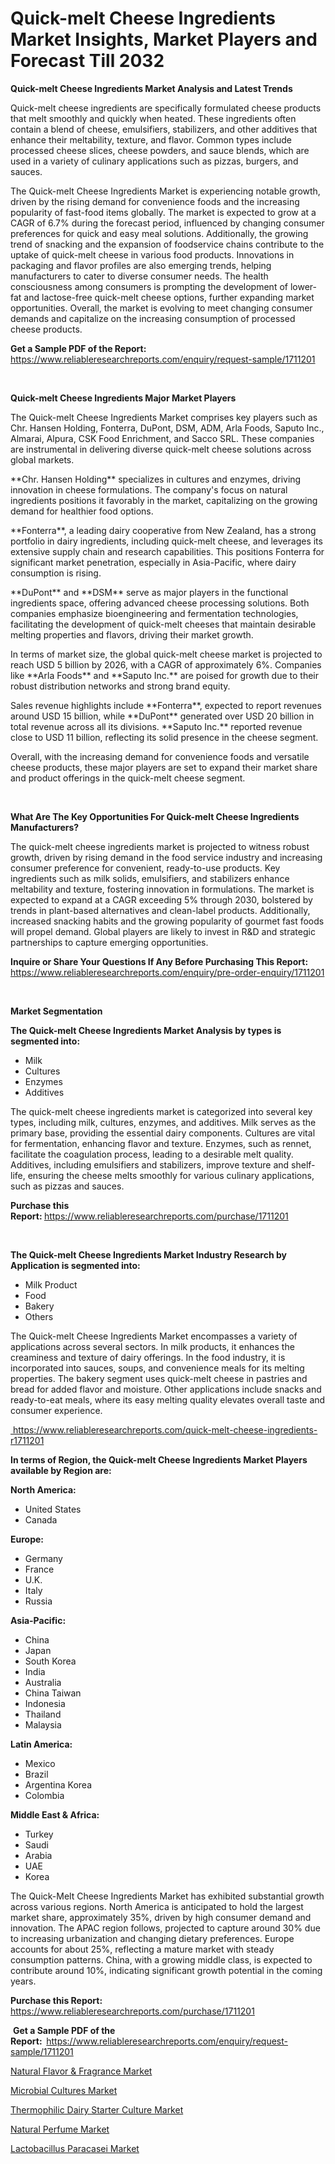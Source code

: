 <p><h1>Quick-melt Cheese Ingredients Market Insights, Market Players and Forecast Till 2032</h1></p><p><strong>Quick-melt Cheese Ingredients Market Analysis and Latest Trends</strong></p>
<p><p>Quick-melt cheese ingredients are specifically formulated cheese products that melt smoothly and quickly when heated. These ingredients often contain a blend of cheese, emulsifiers, stabilizers, and other additives that enhance their meltability, texture, and flavor. Common types include processed cheese slices, cheese powders, and sauce blends, which are used in a variety of culinary applications such as pizzas, burgers, and sauces.</p><p>The Quick-melt Cheese Ingredients Market is experiencing notable growth, driven by the rising demand for convenience foods and the increasing popularity of fast-food items globally. The market is expected to grow at a CAGR of 6.7% during the forecast period, influenced by changing consumer preferences for quick and easy meal solutions. Additionally, the growing trend of snacking and the expansion of foodservice chains contribute to the uptake of quick-melt cheese in various food products. Innovations in packaging and flavor profiles are also emerging trends, helping manufacturers to cater to diverse consumer needs. The health consciousness among consumers is prompting the development of lower-fat and lactose-free quick-melt cheese options, further expanding market opportunities. Overall, the market is evolving to meet changing consumer demands and capitalize on the increasing consumption of processed cheese products.</p></p>
<p><strong>Get a Sample PDF of the Report:&nbsp;</strong> <a href="https://www.reliableresearchreports.com/enquiry/request-sample/1711201?utm_campaign=83&utm_medium=2&utm_source=Github&utm_content=ia&utm_term=10012025&utm_id=quick-melt-cheese-ingredients">https://www.reliableresearchreports.com/enquiry/request-sample/1711201</a></p>
<p>&nbsp;</p>
<p><strong>Quick-melt Cheese Ingredients Major Market Players</strong></p>
<p><p>The Quick-melt Cheese Ingredients Market comprises key players such as Chr. Hansen Holding, Fonterra, DuPont, DSM, ADM, Arla Foods, Saputo Inc., Almarai, Alpura, CSK Food Enrichment, and Sacco SRL. These companies are instrumental in delivering diverse quick-melt cheese solutions across global markets.</p><p>**Chr. Hansen Holding** specializes in cultures and enzymes, driving innovation in cheese formulations. The company's focus on natural ingredients positions it favorably in the market, capitalizing on the growing demand for healthier food options. </p><p>**Fonterra**, a leading dairy cooperative from New Zealand, has a strong portfolio in dairy ingredients, including quick-melt cheese, and leverages its extensive supply chain and research capabilities. This positions Fonterra for significant market penetration, especially in Asia-Pacific, where dairy consumption is rising.</p><p>**DuPont** and **DSM** serve as major players in the functional ingredients space, offering advanced cheese processing solutions. Both companies emphasize bioengineering and fermentation technologies, facilitating the development of quick-melt cheeses that maintain desirable melting properties and flavors, driving their market growth.</p><p>In terms of market size, the global quick-melt cheese market is projected to reach USD 5 billion by 2026, with a CAGR of approximately 6%. Companies like **Arla Foods** and **Saputo Inc.** are poised for growth due to their robust distribution networks and strong brand equity.</p><p>Sales revenue highlights include **Fonterra**, expected to report revenues around USD 15 billion, while **DuPont** generated over USD 20 billion in total revenue across all its divisions. **Saputo Inc.** reported revenue close to USD 11 billion, reflecting its solid presence in the cheese segment.</p><p>Overall, with the increasing demand for convenience foods and versatile cheese products, these major players are set to expand their market share and product offerings in the quick-melt cheese segment.</p></p>
<p>&nbsp;</p>
<p><strong>What Are The Key Opportunities For Quick-melt Cheese Ingredients Manufacturers?</strong></p>
<p><p>The quick-melt cheese ingredients market is projected to witness robust growth, driven by rising demand in the food service industry and increasing consumer preference for convenient, ready-to-use products. Key ingredients such as milk solids, emulsifiers, and stabilizers enhance meltability and texture, fostering innovation in formulations. The market is expected to expand at a CAGR exceeding 5% through 2030, bolstered by trends in plant-based alternatives and clean-label products. Additionally, increased snacking habits and the growing popularity of gourmet fast foods will propel demand. Global players are likely to invest in R&D and strategic partnerships to capture emerging opportunities.</p></p>
<p><strong>Inquire or Share Your Questions If Any Before Purchasing This Report:</strong> <a href="https://www.reliableresearchreports.com/enquiry/pre-order-enquiry/1711201?utm_campaign=83&utm_medium=2&utm_source=Github&utm_content=ia&utm_term=10012025&utm_id=quick-melt-cheese-ingredients">https://www.reliableresearchreports.com/enquiry/pre-order-enquiry/1711201</a></p>
<p>&nbsp;</p>
<p><strong>Market Segmentation</strong></p>
<p><strong>The Quick-melt Cheese Ingredients Market Analysis by types is segmented into:</strong></p>
<p><ul><li>Milk</li><li>Cultures</li><li>Enzymes</li><li>Additives</li></ul></p>
<p><p>The quick-melt cheese ingredients market is categorized into several key types, including milk, cultures, enzymes, and additives. Milk serves as the primary base, providing the essential dairy components. Cultures are vital for fermentation, enhancing flavor and texture. Enzymes, such as rennet, facilitate the coagulation process, leading to a desirable melt quality. Additives, including emulsifiers and stabilizers, improve texture and shelf-life, ensuring the cheese melts smoothly for various culinary applications, such as pizzas and sauces.</p></p>
<p><strong>Purchase this Report:&nbsp;</strong><a href="https://www.reliableresearchreports.com/purchase/1711201?utm_campaign=83&utm_medium=2&utm_source=Github&utm_content=ia&utm_term=10012025&utm_id=quick-melt-cheese-ingredients">https://www.reliableresearchreports.com/purchase/1711201</a></p>
<p>&nbsp;</p>
<p><strong>The Quick-melt Cheese Ingredients Market Industry Research by Application is segmented into:</strong></p>
<p><ul><li>Milk Product</li><li>Food</li><li>Bakery</li><li>Others</li></ul></p>
<p><p>The Quick-melt Cheese Ingredients Market encompasses a variety of applications across several sectors. In milk products, it enhances the creaminess and texture of dairy offerings. In the food industry, it is incorporated into sauces, soups, and convenience meals for its melting properties. The bakery segment uses quick-melt cheese in pastries and bread for added flavor and moisture. Other applications include snacks and ready-to-eat meals, where its easy melting quality elevates overall taste and consumer experience.</p></p>
<p><a href="https://www.reliableresearchreports.com/quick-melt-cheese-ingredients-r1711201?utm_campaign=83&utm_medium=2&utm_source=Github&utm_content=ia&utm_term=10012025&utm_id=quick-melt-cheese-ingredients">&nbsp;https://www.reliableresearchreports.com/quick-melt-cheese-ingredients-r1711201</a></p>
<p><strong>In terms of Region, the Quick-melt Cheese Ingredients Market Players available by Region are:</strong></p>
<p>
    <p> <strong> North America: </strong>
        <ul>
            <li>United States</li>
            <li>Canada</li>
        </ul>
        </p> 
    <p> <strong> Europe: </strong>
        <ul>
            <li>Germany</li>
            <li>France</li>
            <li>U.K.</li>
            <li>Italy</li>
            <li>Russia</li>
        </ul>
        </p> 
    <p> <strong> Asia-Pacific: </strong>
        <ul>
            <li>China</li>
            <li>Japan</li>
            <li>South Korea</li>
            <li>India</li>
            <li>Australia</li>
            <li>China Taiwan</li>
            <li>Indonesia</li>
            <li>Thailand</li>
            <li>Malaysia</li>
        </ul>
        </p> 
    <p> <strong> Latin America: </strong>
        <ul>
            <li>Mexico</li>
            <li>Brazil</li>
            <li>Argentina Korea</li>
            <li>Colombia</li>
        </ul>
        </p> 
    <p> <strong> Middle East & Africa: </strong>
        <ul>
            <li>Turkey</li>
            <li>Saudi</li>
            <li>Arabia</li>
            <li>UAE</li>
            <li>Korea</li>
        </ul>
    </p>
    </p>
<p><p>The Quick-Melt Cheese Ingredients Market has exhibited substantial growth across various regions. North America is anticipated to hold the largest market share, approximately 35%, driven by high consumer demand and innovation. The APAC region follows, projected to capture around 30% due to increasing urbanization and changing dietary preferences. Europe accounts for about 25%, reflecting a mature market with steady consumption patterns. China, with a growing middle class, is expected to contribute around 10%, indicating significant growth potential in the coming years.</p></p>
<p><strong>Purchase this Report: </strong><a href="https://www.reliableresearchreports.com/purchase/1711201?utm_campaign=83&utm_medium=2&utm_source=Github&utm_content=ia&utm_term=10012025&utm_id=quick-melt-cheese-ingredients">https://www.reliableresearchreports.com/purchase/1711201</a></p>
<p>&nbsp;<strong>Get a Sample PDF of the Report:&nbsp;&nbsp;</strong><a href="https://www.reliableresearchreports.com/enquiry/request-sample/1711201?utm_campaign=83&utm_medium=2&utm_source=Github&utm_content=ia&utm_term=10012025&utm_id=quick-melt-cheese-ingredients">https://www.reliableresearchreports.com/enquiry/request-sample/1711201</a></p>
<p><strong></strong></p>
<p><p><a href="https://github.com/tambraunrue691969/Market-Research-Report-List-1/blob/main/natural-flavor-fragrance-market.md?utm_campaign=83&utm_medium=2&utm_source=Github&utm_content=ia&utm_term=10012025&utm_id=quick-melt-cheese-ingredients">Natural Flavor & Fragrance Market</a></p><p><a href="https://github.com/tasiahtahathorn/Market-Research-Report-List-1/blob/main/microbial-cultures-market.md?utm_campaign=83&utm_medium=2&utm_source=Github&utm_content=ia&utm_term=10012025&utm_id=quick-melt-cheese-ingredients">Microbial Cultures Market</a></p><p><a href="https://github.com/jeastefanowicz7816/Market-Research-Report-List-1/blob/main/thermophilic-dairy-starter-culture-market.md?utm_campaign=83&utm_medium=2&utm_source=Github&utm_content=ia&utm_term=10012025&utm_id=quick-melt-cheese-ingredients">Thermophilic Dairy Starter Culture Market</a></p><p><a href="https://github.com/oslieselotte2192/Market-Research-Report-List-1/blob/main/natural-perfume-market.md?utm_campaign=83&utm_medium=2&utm_source=Github&utm_content=ia&utm_term=10012025&utm_id=quick-melt-cheese-ingredients">Natural Perfume Market</a></p><p><a href="https://github.com/tona7vba/Market-Research-Report-List-1/blob/main/lactobacillus-paracasei-market.md?utm_campaign=83&utm_medium=2&utm_source=Github&utm_content=ia&utm_term=10012025&utm_id=quick-melt-cheese-ingredients">Lactobacillus Paracasei Market</a></p></p>